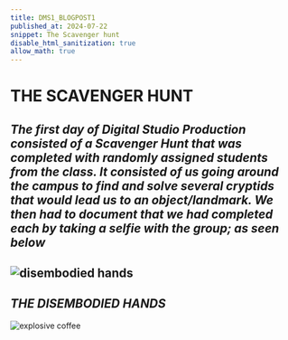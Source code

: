 ```yaml
---
title: DMS1_BLOGPOST1
published_at: 2024-07-22
snippet: The Scavenger hunt
disable_html_sanitization: true
allow_math: true 
---
```


# **THE SCAVENGER HUNT**
## *The first day of Digital Studio Production consisted of a Scavenger Hunt that was completed with randomly assigned students from the class. It consisted of us going around the campus to find and solve several cryptids that would lead us to an object/landmark. We then had to document that we had completed each by taking a selfie with the group; as seen below*
![disembodied hands](Wk1s1/IMG20240722101957.png)
---
## *THE DISEMBODIED HANDS*

![explosive coffee]()